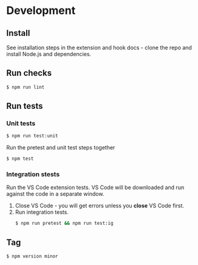 # Development


## Install

See installation steps in the extension and hook docs - clone the repo and install Node.js and dependencies.



##  Run checks

```sh
$ npm run lint
```

## Run tests


### Unit tests

```sh
$ npm run test:unit
```

Run the pretest and unit test steps together

```sh
$ npm test
```

### Integration stests

Run the VS Code extension tests. VS Code will be downloaded and run against the code in a separate window.

1. Close VS Code - you will get errors unless you **close** VS Code first.
1. Run integration tests.
    ```sh
    $ npm run pretest && npm run test:ig
    ```


## Tag

```sh
$ npm version minor
```

